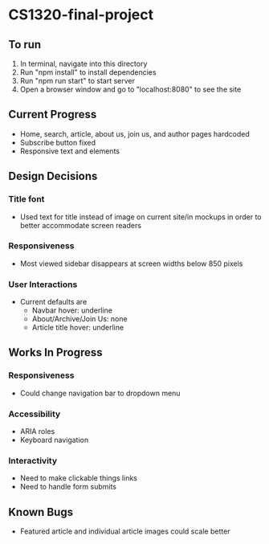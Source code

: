 # CS1320-final-project

## To run
1. In terminal, navigate into this directory
2. Run "npm install" to install dependencies
3. Run "npm run start" to start server
4. Open a browser window and go to "localhost:8080" to see the site

## Current Progress
- Home, search, article, about us, join us, and author pages hardcoded
- Subscribe button fixed
- Responsive text and elements

## Design Decisions
### Title font
- Used text for title instead of image on current site/in mockups in order to better accommodate screen readers
### Responsiveness
- Most viewed sidebar disappears at screen widths below 850 pixels
### User Interactions
- Current defaults are
    - Navbar hover: underline
    - About/Archive/Join Us: none
    - Article title hover: underline

## Works In Progress
### Responsiveness
- Could change navigation bar to dropdown menu
### Accessibility
- ARIA roles
- Keyboard navigation
### Interactivity
- Need to make clickable things links
- Need to handle form submits

## Known Bugs
- Featured article and individual article images could scale better